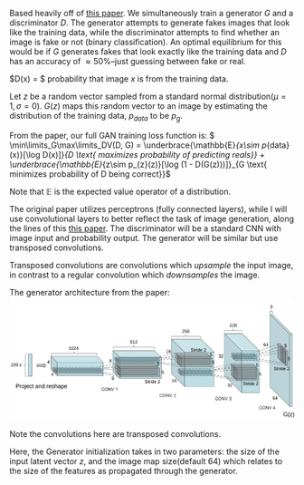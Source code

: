 Based heavily off of [this paper](https://proceedings.neurips.cc/paper_files/paper/2014/file/5ca3e9b122f61f8f06494c97b1afccf3-Paper.pdf).
We simultaneously train a generator $G$ and a discriminator $D$. The generator attempts to generate fakes images that look like the training data, while the discriminator attempts to find whether an image is fake or not (binary classification). An optimal equilibrium for this would be if $G$ generates fakes that look exactly like the training data and $D$ has an accuracy of $\approx 50$%&ndash;just guessing between fake or real.

$D(x) = $ probability that image $x$ is from the training data.

Let $z$ be a random vector sampled from a standard normal distribution($\mu = 1, \sigma = 0$). 
$G(z)$ maps this random vector to an image by estimating the distribution of the training data, $p_{data}$ to be $p_g$.

From the paper, our full GAN training loss function is:
$ \min\limits_G\max\limits_DV(D, G) = \underbrace{\mathbb{E}_{x\sim p_{data}(x)}[\log D(x)]}_{D \text{ maximizes probability of predicting reals}} + \underbrace{\mathbb{E}_{z\sim p_{z}(z)}[\log (1 - D(G(z)))]}_{G \text{ minimizes probability of D being correct}}$

Note that $\mathbb{E}$ is the expected value operator of a distribution.

The original paper utilizes perceptrons (fully connected layers), while I will use convolutional layers to better reflect the task of image generation, along the lines of this [this paper](https://arxiv.org/pdf/1511.06434.pdf). The discriminator will be a standard CNN with image input and probability output. The generator will be similar but use transposed convolutions.

Transposed convolutions are convolutions which *upsample* the input image, in contrast to a regular convolution which *downsamples* the image.

The generator architecture from the paper:
![Generator architecture](generator_arch.png)

Note the convolutions here are transposed convolutions. 

Here, the Generator initialization takes in two parameters: the size of the input latent vector $z$, and the image map size(default 64) which relates to the size of the features as propagated through the generator.